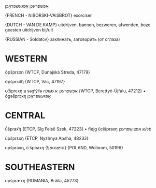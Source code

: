 אָפּשפּרעכן
אָפּגעשפּראָכן

{FRENCH - NIBORSKI-VAISBROT}
exorciser

{DUTCH - VAN DE KAMP}
uitdrijven, bannen, bezweren, afwenden, boze geesten uitdrijven bij/uit

{RUSSIAN - Soldatov}
заклинать, заговорить (от сглаза)

WESTERN
========

ópšprɛxn {WTCP, Dunajská Streda, 47179}

ópšprɛx͡ŋ {WTCP, Vác, 47197}

ʊ̃́ːšprɛxŋ a səgʲýlʲə אָפּשפּרעכן אַ סגולה {WTCP, Berettyó-Újfalu, 47212}
	•	ógəšprɔxŋ אָפּגעשפּראָכן

CENTRAL
========

ṹšprax͡ŋ {ETCP, Sîg Felső Szek, 47223}
	•	flejg ũcišpraxŋ פֿלעג אָפּצושפּרעכן

úpšprɛxŋ {ETCP, Nyzhnya Apsha, 48233}

upšpraxŋ, ũːšpʀaxŋ {!ספּאָנטאַן} {POLAND, Wolbrom, 50196}

SOUTHEASTERN
==============

upšpræxŋ {ROMANIA, Brăila, 45273}
